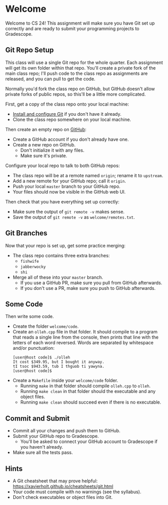 # Welcome

Welcome to CS 24!  This assignment will make sure you have  Git set up correctly
and are ready to submit your programming projects to Gradescope.


## Git Repo Setup

This class  will use a  single Git repo  for the whole quarter.  Each assignment
will get its own folder within  that repo.  You'll create  a private fork of the
main class repo;  I'll push code to the class repo  as assignments are released,
and you can pull to get the code.

Normally you'd  fork the class repo on GitHub,  but GitHub doesn't allow private
forks of public repos, so this'll be a little more complicated.

First, get a copy of the class repo onto your local machine:

- [Install and configure Git][git-setup] if you don't have it already.
- Clone the class repo somewhere on your local machine.

Then create an empty repo on [GitHub][github]:

- Create a GitHub account if you don't already have one.
- Create a new repo on GitHub.
  - Don't initialize it with any files.
  - Make sure it's private.

Configure your local repo to talk to both GitHub repos:

- The class repo will be at a remote named `origin`; rename it to `upstream`.
- Add a new remote for your GitHub repo; call it `origin`.
- Push your local `master` branch to your GitHub repo.
- Your files should now be visible in the GitHub web UI.

Then check that you have everything set up correctly:

- Make sure the output of `git remote -v` makes sense.
- Save the output of `git remote -v` as `welcome/remotes.txt`.


## Git Branches

Now that your repo is set up, get some practice merging:

- The class repo contains three extra branches:
  - `fishwife`
  - `jabberwocky`
  - `shi`
- Merge all of these into your `master` branch.
  - If you use a GitHub PR, make sure you pull from GitHub afterwards.
  - If you don't use a PR, make sure you push to GitHub afterwards.


## Some Code

Then write some code.

- Create the folder `welcome/code`.
- Create an `olleh.cpp` file in that folder. It should compile to a program that
  reads a single  line from the console,  then prints that line with the letters
  of each word reversed.  Words are separated by whitespace and/or punctuation:
  ```
  [user@host code]$ ./olleh
  It cost $349.95, but I bought it anyway.
  tI tsoc $943.59, tub I thguob ti yawyna.
  [user@host code]$ 
  ```
- Create a `Makefile` inside your `welcome/code` folder.
  - Running `make` in that folder should compile `olleh.cpp` to `olleh`.
  - Running `make clean` in that folder should the executable and any object files.
  - Running `make clean` should succeed even if there is no executable.


## Commit and Submit

- Commit all your changes and push them to GitHub.
- Submit your GitHub repo to Gradescope.
  - You'll be asked to connect your GitHub account to Gradescope if you haven't already.
- Make sure all the tests pass.


## Hints

- A Git cheatsheet that may prove helpful:\
  https://xavierholt.github.io/cheatsheets/git.html
- Your code must compile with no warnings (see the syllabus).
- Don't check executables or object files into Git.


[github]: https://github.com
[git-setup]: https://help.github.com/en/github/getting-started-with-github/set-up-git
